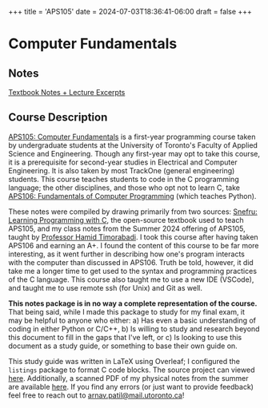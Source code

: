 +++
title = 'APS105'
date = 2024-07-03T18:36:41-06:00
draft = false
+++

# Computer Fundamentals

## Notes
[Textbook Notes + Lecture Excerpts](/files/firstyear/aps105.pdf)

## Course Description

[APS105: Computer Fundamentals](https://engineering.calendar.utoronto.ca/course/aps105h1) is a first-year programming course taken by undergraduate students at the University of Toronto's Faculty of Applied Science and Engineering. Though any first-year may opt to take this course, it is a prerequisite for second-year studies in Electrical and Computer Engineering. It is also taken by most TrackOne (general engineering) students. This course teaches students to code in the C programming language; the other disciplines, and those who opt not to learn C, take [APS106: Fundamentals of Computer Programming](https://engineering.calendar.utoronto.ca/course/aps106h1) (which teaches Python).

These notes were compiled by drawing primarily from two sources: [Snefru: Learning Programming with C](https://learningc.org/cover.html), the open-source textbook used to teach APS105, and my class notes from the Summer 2024 offering of APS105, taught by [Professor Hamid Timorabadi](https://www.ece.utoronto.ca/people/timorabadi-h/). I took this course after having taken APS106 and earning an A+. I found the content of this course to be far more interesting, as it went further in describing how one's program interacts with the computer than discussed in APS106. Truth be told, however, it did take me a longer time to get used to the syntax and programming practices of the C language. This course also taught me to use a new IDE (VSCode), and taught me to use remote ssh (for Unix) and Git as well.

**This notes package is in no way a complete representation of the course.** That being said, while I made this package to study for my final exam, it may be helpful to anyone who either:
a) Has even a basic understanding of coding in either Python or C/C++,
b) Is willing to study and research beyond this document to fill in the gaps that I've left, or
c) Is looking to use this document as a study guide, or something to base their own guide on.

This study guide was written in LaTeX using Overleaf; I configured the `listings` package to format C code blocks. The source project can viewed [here](https://www.overleaf.com/read/jkwbdgbqtbrv#ab5aae). Additionally, a scanned PDF of my physical notes from the summer are available [here](https://drive.google.com/file/d/1iCds2snEG4qGxXmqS6fT3uSdDDr2eVu-/view?usp=share_link). If you find any errors (or just want to provide feedback) feel free to reach out to [arnav.patil@mail.utoronto.ca](mailto:arnav.patil@mail.utoronto.ca)!
